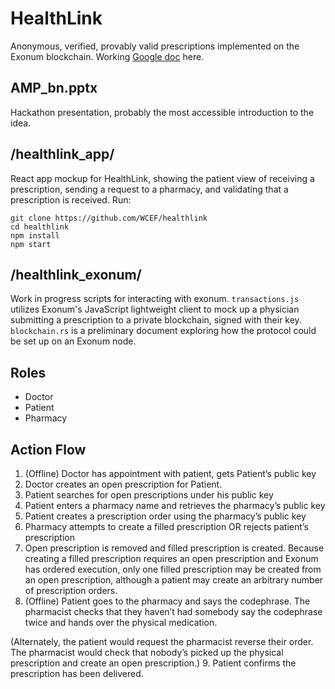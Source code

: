 # HealthLink

Anonymous, verified, provably valid prescriptions implemented on the Exonum blockchain. Working [Google doc](https://docs.google.com/document/d/1r9Wc8y3d2SiAFCUckxLWpNcms74yFVKEfYg31QCc44k/edit) here.

## AMP_bn.pptx

Hackathon presentation, probably the most accessible introduction to the idea.

## /healthlink_app/

React app mockup for HealthLink, showing the patient view of receiving a prescription, sending a request to a pharmacy, and validating that a prescription is received. Run: 

```
git clone https://github.com/WCEF/healthlink
cd healthlink
npm install
npm start 
```

## /healthlink_exonum/

Work in progress scripts for interacting with exonum. `transactions.js` utilizes Exonum's JavaScript lightweight client to mock up a physician submitting a prescription to a private blockchain, signed with their key. `blockchain.rs` is a preliminary document exploring how the protocol could be set up on an Exonum node.

## Roles
- Doctor
- Patient
- Pharmacy


## Action Flow

1. (Offline) Doctor has appointment with patient, gets Patient’s public key
2. Doctor creates an open prescription for Patient.
3. Patient searches for open prescriptions under his public key
4. Patient enters a pharmacy name and retrieves the pharmacy’s public key
5. Patient creates a prescription order using the pharmacy’s public key
6. Pharmacy attempts to create a filled prescription OR rejects patient’s prescription
7. Open prescription is removed and filled prescription is created. Because creating a filled prescription requires an open prescription and Exonum has ordered execution, only one filled prescription may be created from an open prescription, although a patient may create an arbitrary number of prescription orders.
8. (Offline) Patient goes to the pharmacy and says the codephrase. The pharmacist checks that they haven’t had somebody say the codephrase twice and hands over the physical medication.

(Alternately, the patient would request the pharmacist reverse their order. The pharmacist would check that nobody’s picked up the physical prescription and create an open prescription.)
9. Patient confirms the prescription has been delivered.

